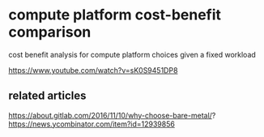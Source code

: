 # compute platform cost-benefit comparison

cost benefit analysis for compute platform choices given a fixed workload

https://www.youtube.com/watch?v=sK0S9451DP8


## related articles

https://about.gitlab.com/2016/11/10/why-choose-bare-metal/?
https://news.ycombinator.com/item?id=12939856
